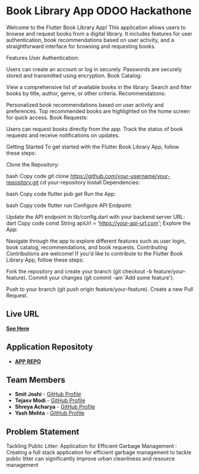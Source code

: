 <H1>Book Library App ODOO Hackathone</H1>

Welcome to the Flutter Book Library App! This application allows users to browse and request books from a digital library. It includes features for user authentication, book recommendations based on user activity, and a straightforward interface for browsing and requesting books.

Features
User Authentication:

Users can create an account or log in securely.
Passwords are securely stored and transmitted using encryption.
Book Catalog:

View a comprehensive list of available books in the library.
Search and filter books by title, author, genre, or other criteria.
Recommendations:

Personalized book recommendations based on user activity and preferences.
Top recommended books are highlighted on the home screen for quick access.
Book Requests:

Users can request books directly from the app.
Track the status of book requests and receive notifications on updates.

Getting Started
To get started with the Flutter Book Library App, follow these steps:

Clone the Repository:

bash
Copy code
git clone https://github.com/your-username/your-repository.git
cd your-repository
Install Dependencies:

bash
Copy code
flutter pub get
Run the App:

bash
Copy code
flutter run
Configure API Endpoint:

Update the API endpoint in lib/config.dart with your backend server URL:
dart
Copy code
const String apiUrl = 'https://your-api-url.com';
Explore the App:

Navigate through the app to explore different features such as user login, book catalog, recommendations, and book requests.
Contributing
Contributions are welcome! If you'd like to contribute to the Flutter Book Library App, follow these steps:

Fork the repository and create your branch (git checkout -b feature/your-feature).
Commit your changes (git commit -am 'Add some feature').


Push to your branch (git push origin feature/your-feature).
Create a new Pull Request.
## Live URL
**[See Here](https://odoo-combat-latest.onrender.com)**

## Application Repositoty
- **[APP REPO](https://github.com/tejasvmodi/oddo_combat)**

## Team Members

- **Smit Joshi**  - [GitHub Profile](https://github.com/smit-joshi814)
- **Tejasv Modi** - [GitHub Profile](https://github.com/tejasvmodi)
- **Shreya Acharya** - [GitHub Profile](https://github.com/ShreyaAcharya24)
- **Yash Mehta** - [GitHub Profile](https://github.com/yash655)

## Problem Statement

Tackling Public Litter: Application for Efficient Garbage Management : Creating a full stack application for efficient garbage management to tackle public litter can significantly improve urban cleanliness and resource management

